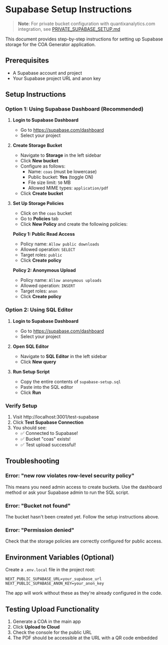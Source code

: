 # Supabase Setup Instructions

> **Note**: For private bucket configuration with quantixanalytics.com integration, see [PRIVATE_SUPABASE_SETUP.md](./PRIVATE_SUPABASE_SETUP.md)

This document provides step-by-step instructions for setting up Supabase storage for the COA Generator application.

## Prerequisites
- A Supabase account and project
- Your Supabase project URL and anon key

## Setup Instructions

### Option 1: Using Supabase Dashboard (Recommended)

1. **Login to Supabase Dashboard**
   - Go to https://supabase.com/dashboard
   - Select your project

2. **Create Storage Bucket**
   - Navigate to **Storage** in the left sidebar
   - Click **New bucket**
   - Configure as follows:
     - Name: `coas` (must be lowercase)
     - Public bucket: **Yes** (toggle ON)
     - File size limit: `50` MB
     - Allowed MIME types: `application/pdf`
   - Click **Create bucket**

3. **Set Up Storage Policies**
   - Click on the `coas` bucket
   - Go to **Policies** tab
   - Click **New Policy** and create the following policies:

   **Policy 1: Public Read Access**
   - Policy name: `Allow public downloads`
   - Allowed operation: `SELECT`
   - Target roles: `public`
   - Click **Create policy**

   **Policy 2: Anonymous Upload**
   - Policy name: `Allow anonymous uploads`
   - Allowed operation: `INSERT`
   - Target roles: `anon`
   - Click **Create policy**

### Option 2: Using SQL Editor

1. **Login to Supabase Dashboard**
   - Go to https://supabase.com/dashboard
   - Select your project

2. **Open SQL Editor**
   - Navigate to **SQL Editor** in the left sidebar
   - Click **New query**

3. **Run Setup Script**
   - Copy the entire contents of `supabase-setup.sql`
   - Paste into the SQL editor
   - Click **Run**

### Verify Setup

1. Visit http://localhost:3001/test-supabase
2. Click **Test Supabase Connection**
3. You should see:
   - ✅ Connected to Supabase!
   - ✅ Bucket "coas" exists!
   - ✅ Test upload successful!

## Troubleshooting

### Error: "new row violates row-level security policy"
This means you need admin access to create buckets. Use the dashboard method or ask your Supabase admin to run the SQL script.

### Error: "Bucket not found"
The bucket hasn't been created yet. Follow the setup instructions above.

### Error: "Permission denied"
Check that the storage policies are correctly configured for public access.

## Environment Variables (Optional)

Create a `.env.local` file in the project root:

```env
NEXT_PUBLIC_SUPABASE_URL=your_supabase_url
NEXT_PUBLIC_SUPABASE_ANON_KEY=your_anon_key
```

The app will work without these as they're already configured in the code.

## Testing Upload Functionality

1. Generate a COA in the main app
2. Click **Upload to Cloud**
3. Check the console for the public URL
4. The PDF should be accessible at the URL with a QR code embedded 